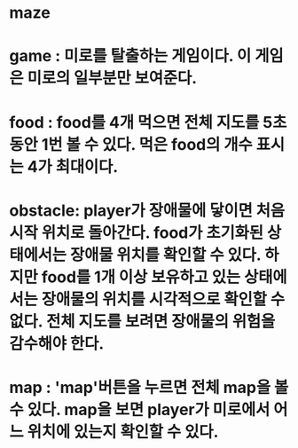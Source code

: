 # maze
# game : 미로를 탈출하는 게임이다. 이 게임은 미로의 일부분만 보여준다.
# food : food를 4개 먹으면 전체 지도를 5초동안 1번 볼 수 있다. 먹은 food의 개수 표시는 4가 최대이다.
# obstacle: player가 장애물에 닿이면 처음 시작 위치로 돌아간다. food가 초기화된 상태에서는 장애물 위치를 확인할 수 있다. 하지만 food를 1개 이상 보유하고 있는 상태에서는 장애물의 위치를 시각적으로 확인할 수 없다. 전체 지도를 보려면 장애물의 위험을 감수해야 한다.
# map : 'map'버튼을 누르면 전체 map을 볼 수 있다. map을 보면 player가 미로에서 어느 위치에 있는지 확인할 수 있다.
